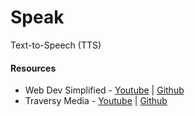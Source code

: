 # Speak
Text-to-Speech (TTS)





#### Resources
- Web Dev Simplified - [Youtube](https://youtu.be/nx_k1XCaWWs) | [Github](https://github.com/WebDevSimplified/javascript-text-to-speech)
- Traversy Media - [Youtube](https://youtu.be/ZORXxxP49G8) | [Github](https://github.com/bradtraversy/type-n-speak)
